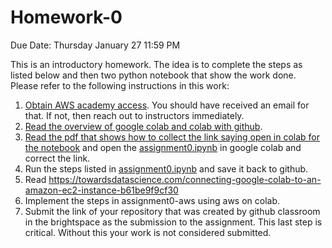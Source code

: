 # Homework-0

Due Date: Thursday January 27 11:59 PM

This is an introductory homework. The idea is to complete the steps as listed below and then two python notebook that show the work done. Please refer to the following instructions in this work:

1. [Obtain AWS academy access](https://github.com/vu-topics-in-big-data-2022/instructions/blob/main/aws/student_aws_academy_learner_lab_guide.pdf). You should have received an email for that. If not, then reach out to instructors immediately.
2. [Read the overview of google colab and colab with github](https://github.com/vu-topics-in-big-data-2022/instructions/blob/main/colab/readme.md).
3. [Read the pdf that shows how to collect the link saying open in colab for the notebook](CorrectingTheLinksInPythonNotebook.pdf) and open the [assignment0.ipynb](assignment0.ipynb) in google colab and correct the link.
4. Run the steps listed in [assignment0.ipynb](assignment0.ipynb) and save it back to github.
5. Read https://towardsdatascience.com/connecting-google-colab-to-an-amazon-ec2-instance-b61be9f9cf30 
6. Implement the steps in assignment0-aws using aws on colab. 
7. Submit the link of your repository that was created by github classroom in the brightspace as the submission to the assignment. This last step is critical. Without this your work is not considered submitted.

